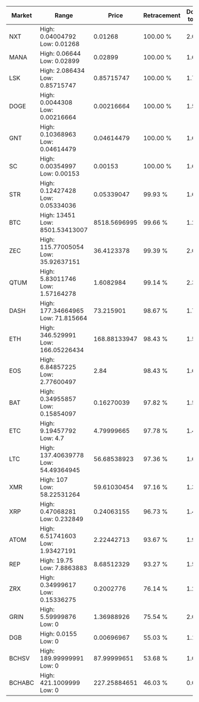 | Market | Range | Price| Retracement | Doubles to 50% |
| --- | --- | --- | --- | --- |
| NXT | High: 0.04004792<br />Low: 0.01268 | 0.01268 | 100.00 % | 2.08 |
| MANA | High: 0.06644<br />Low: 0.02899 | 0.02899 | 100.00 % | 1.65 |
| LSK | High: 2.086434<br />Low: 0.85715747 | 0.85715747 | 100.00 % | 1.72 |
| DOGE | High: 0.0044308<br />Low: 0.00216664 | 0.00216664 | 100.00 % | 1.52 |
| GNT | High: 0.10368963<br />Low: 0.04614479 | 0.04614479 | 100.00 % | 1.62 |
| SC | High: 0.00354997<br />Low: 0.00153 | 0.00153 | 100.00 % | 1.66 |
| STR | High: 0.12427428<br />Low: 0.05334036 | 0.05339047 | 99.93 % | 1.66 |
| BTC | High: 13451<br />Low: 8501.53413007 | 8518.5696995 | 99.66 % | 1.29 |
| ZEC | High: 115.77005054<br />Low: 35.92637151 | 36.4123378 | 99.39 % | 2.08 |
| QTUM | High: 5.83011746<br />Low: 1.57164278 | 1.6082984 | 99.14 % | 2.30 |
| DASH | High: 177.34664965<br />Low: 71.815664 | 73.215901 | 98.67 % | 1.70 |
| ETH | High: 346.529991<br />Low: 166.05226434 | 168.88133947 | 98.43 % | 1.52 |
| EOS | High: 6.84857225<br />Low: 2.77600497 | 2.84 | 98.43 % | 1.69 |
| BAT | High: 0.34955857<br />Low: 0.15854097 | 0.16270039 | 97.82 % | 1.56 |
| ETC | High: 9.19457792<br />Low: 4.7 | 4.79999665 | 97.78 % | 1.45 |
| LTC | High: 137.40639778<br />Low: 54.49364945 | 56.68538923 | 97.36 % | 1.69 |
| XMR | High: 107<br />Low: 58.22531264 | 59.61030454 | 97.16 % | 1.39 |
| XRP | High: 0.47068281<br />Low: 0.232849 | 0.24063155 | 96.73 % | 1.46 |
| ATOM | High: 6.51741603<br />Low: 1.93427191 | 2.22442713 | 93.67 % | 1.90 |
| REP | High: 19.75<br />Low: 7.8863883 | 8.68512329 | 93.27 % | 1.59 |
| ZRX | High: 0.34999617<br />Low: 0.15336275 | 0.2002776 | 76.14 % | 1.26 |
| GRIN | High: 5.59999876<br />Low: 0 | 1.36988926 | 75.54 % | 2.04 |
| DGB | High: 0.0155<br />Low: 0 | 0.00696967 | 55.03 % | 1.11 |
| BCHSV | High: 189.99999991<br />Low: 0 | 87.99999651 | 53.68 % | 1.08 |
| BCHABC | High: 421.1009999<br />Low: 0 | 227.25884651 | 46.03 % | 0.00 |
